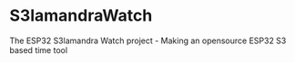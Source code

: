 # S3lamandraWatch
The ESP32 S3lamandra Watch project - Making an opensource ESP32 S3 based time tool

